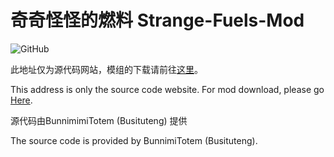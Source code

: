 # 奇奇怪怪的燃料  Strange-Fuels-Mod
![GitHub](https://img.shields.io/github/license/Busituteng/Strange-Fuels-Mod)

此地址仅为源代码网站，模组的下载请前往[这里](https://www.mcmod.cn/class/6089.html)。

This address is only the source code website. For mod download, please go [Here](https://www.mcmod.cn/class/6089.html).

源代码由BunnimimiTotem (Busituteng) 提供

The source code is provided by BunnimiTotem (Busituteng).

